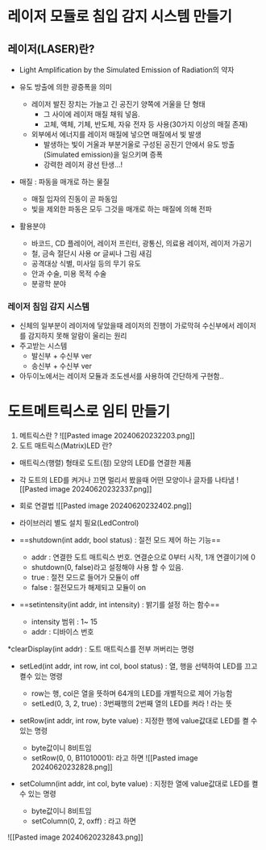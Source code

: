 # 레이저 모듈로 침입 감지 시스템 만들기
## 레이저(LASER)란?
- Light Amplification by the Simulated Emission of Radiation의 약자
- 유도 방출에 의한 광증폭을 의미
	- 레이저 발진 장치는 가늘고 긴 공진기 양쪽에 거울을 단 형태
		- 그 사이에 레이저 매질 채워 넣음.
		- 고체, 액체, 기체, 반도체, 자유 전자 등 사용(30가지 이상의 매질 존재)
	- 외부에서 에너지를 레이저 매질에 넣으면 매질에서 빛 발생
		- 발생하는 빛이 거울과 부분거울로 구성된 공진기 안에서 유도 방출(Simulated emission)을 일으키며 증폭
		- 강력한 레이저 광선 탄생...!
- 매질 : 파동을 매개로 하는 물질
	- 매질 입자의 진동이 곧 파동임
	- 빛을 제외한 파동은 모두 그것을 매개로 하는 매질에 의해 전파

- 활용분야
	- 바코드, CD 플레이어, 레이저 프린터, 광통신, 의료용 레이저, 레이저 가공기
	- 철, 금속 절단시 사용 or 글씨나 그림 새김
	- 공격대상 식별, 미사일 등의 무기 유도
	- 안과 수술, 미용 목적 수술
	- 분광학 분야 

### 레이저 침임 감지 시스템
- 신체의 일부분이 레이저에 닿았을때 레이저의 진행이 가로막혀 수신부에서 레이저를 감지하지 못해 알람이 울리는 원리 
- 주고받는 시스템
	- 발신부 + 수신부 ver
	- 송신부 + 수신부 ver
- 아두이노에서는 레이저 모듈과 조도센서를 사용하여 간단하게 구현함..

# 도트메트릭스로 임티 만들기
1. 메트릭스란 ? 
![[Pasted image 20240620232203.png]]
2. 도트 매트릭스(Matrix)LED 란?
- 매트릭스(행렬) 형태로 도트(점) 모양의 LED를 연결한 제품
- 각 도트의 LED를 켜거나 끄면 멀리서 봤을때 어떤 모양이나 글자를 나타냄
![[Pasted image 20240620232337.png]]

- 회로 연결법
![[Pasted image 20240620232402.png]]

- 라이브러리 별도 설치 필요(LedControl)

- ==shutdown(int addr, bool status) : 절전 모드 제어 하는 기능==
	-  addr : 연결한 도트 매트릭스 번호. 연결순으로 0부터 시작, 1개 연결이기에 0 
	- shutdown(0, false)라고 설정해야 사용 할 수 있음.
	- true : 절전 모드로 들어가 모듈이 off
	- false : 절전모드가 해제되고 모듈이 on

- ==setintensity(int addr, int intensity) : 밝기를 설정 하는 함수==
	- intensity 범위 : 1~ 15  
	- addr : 디바이스 번호

\*clearDisplay(int addr) : 도트 매트릭스를 전부 꺼버리는 명령
- ﻿setLed(int addr, int row, int col, bool status) : 열, 행을 선택하여 LED를 끄고 켤수 있는 명령
	- row는 행, col은 열을 뜻하며 64개의 LED를 개별적으로 제어 가능함 
	- setLed(0, 3, 2, true) : 3번째행의 2번째 열의 LED를 켜라 ! 라는 뜻

- ﻿setRow(int addr, int row, byte value) : 지정한 행에 value값대로 LED를 켤 수 있는 명령 
	- byte값이니 8비트임 
	- setRow(0, 0, B11010001): 라고 하면
![[Pasted image 20240620232828.png]]

- setColumn(int addr, int col, byte value) : 지정한 열에 value값대로 LED를 켤 수 있는 명령 
	- byte값이니 8비트임  
	- setColumn(0, 2, oxff) : 라고 하면

![[Pasted image 20240620232843.png]]
